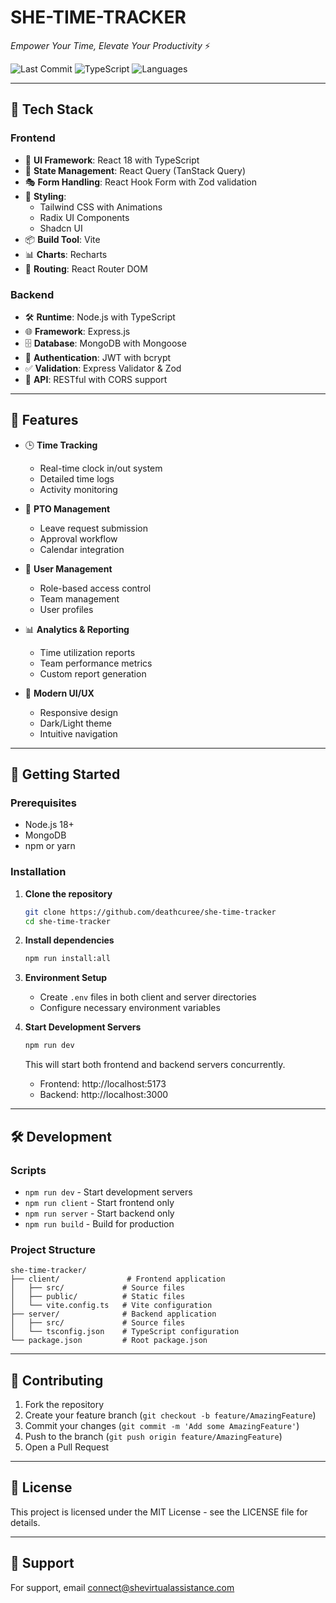 # SHE-TIME-TRACKER

*Empower Your Time, Elevate Your Productivity* ⚡

![Last Commit](https://img.shields.io/badge/last%20commit-today-brightgreen)
![TypeScript](https://img.shields.io/badge/typescript-97.8%25-blue)
![Languages](https://img.shields.io/badge/languages-4-blue)

---

## 🚀 Tech Stack

### Frontend
- 🎨 **UI Framework**: React 18 with TypeScript
- 🎯 **State Management**: React Query (TanStack Query)
- 🎭 **Form Handling**: React Hook Form with Zod validation
- 💅 **Styling**: 
  - Tailwind CSS with Animations
  - Radix UI Components
  - Shadcn UI
- 📦 **Build Tool**: Vite
- 📊 **Charts**: Recharts
- 🔄 **Routing**: React Router DOM

### Backend
- 🛠️ **Runtime**: Node.js with TypeScript
- 🌐 **Framework**: Express.js
- 🗄️ **Database**: MongoDB with Mongoose
- 🔐 **Authentication**: JWT with bcrypt
- ✅ **Validation**: Express Validator & Zod
- 🔄 **API**: RESTful with CORS support

---

## 🌟 Features

- 🕒 **Time Tracking**
  - Real-time clock in/out system
  - Detailed time logs
  - Activity monitoring

- 📅 **PTO Management**
  - Leave request submission
  - Approval workflow
  - Calendar integration

- 👥 **User Management**
  - Role-based access control
  - Team management
  - User profiles

- 📊 **Analytics & Reporting**
  - Time utilization reports
  - Team performance metrics
  - Custom report generation

- 🎨 **Modern UI/UX**
  - Responsive design
  - Dark/Light theme
  - Intuitive navigation

---

## 🚀 Getting Started

### Prerequisites

- Node.js 18+ 
- MongoDB
- npm or yarn

### Installation

1. **Clone the repository**
   ```bash
   git clone https://github.com/deathcuree/she-time-tracker
   cd she-time-tracker
   ```

2. **Install dependencies**
   ```bash
   npm run install:all
   ```

3. **Environment Setup**
   - Create `.env` files in both client and server directories
   - Configure necessary environment variables

4. **Start Development Servers**
   ```bash
   npm run dev
   ```
   This will start both frontend and backend servers concurrently.

   - Frontend: http://localhost:5173
   - Backend: http://localhost:3000

---

## 🛠️ Development

### Scripts

- `npm run dev` - Start development servers
- `npm run client` - Start frontend only
- `npm run server` - Start backend only
- `npm run build` - Build for production

### Project Structure

```
she-time-tracker/
├── client/               # Frontend application
│   ├── src/             # Source files
│   ├── public/          # Static files
│   └── vite.config.ts   # Vite configuration
├── server/              # Backend application
│   ├── src/             # Source files
│   └── tsconfig.json    # TypeScript configuration
└── package.json         # Root package.json
```

---

## 📝 Contributing

1. Fork the repository
2. Create your feature branch (`git checkout -b feature/AmazingFeature`)
3. Commit your changes (`git commit -m 'Add some AmazingFeature'`)
4. Push to the branch (`git push origin feature/AmazingFeature`)
5. Open a Pull Request

---

## 📄 License

This project is licensed under the MIT License - see the LICENSE file for details.

---

## 🤝 Support

For support, email connect@shevirtualassistance.com

